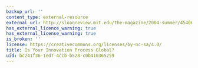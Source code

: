 ```yaml
---
backup_url: ''
content_type: external-resource
external_url: http://sloanreview.mit.edu/the-magazine/2004-summer/45406/is-your-innovation-process-global/
has_external_licence_warning: true
has_external_license_warning: true
is_broken: ''
license: https://creativecommons.org/licenses/by-nc-sa/4.0/
title: Is Your Innovation Process Global?
uid: bc241f36-1ed7-4ccb-b528-c0b410365259
---
```

